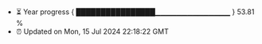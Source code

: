 - ⏳ Year progress { ████████████████▁▁▁▁▁▁▁▁▁▁▁▁▁▁ } 53.81 %
- ⏰ Updated on Mon, 15 Jul 2024 22:18:22 GMT

